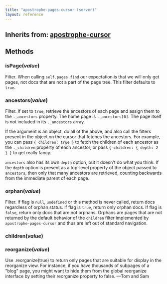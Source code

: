 ```yaml
---
title: "apostrophe-pages-cursor (server)"
layout: reference
---
```

## Inherits from: [apostrophe-cursor](../apostrophe-docs/server-apostrophe-cursor.html)

## Methods
### isPage(*value*)
Filter. When calling `self.pages.find` our expectation is that we will only get pages,
not docs that are not a part of the page tree. This filter defaults to `true`.
### ancestors(*value*)
Filter. If set to `true`, retrieve the ancestors of each page and assign them
to the `._ancestors` property. The home page is `._ancestors[0]`. The
page itself is not included in its `._ancestors` array.

If the argument is an object, do all of the above, and also call the
filters present in the object on the cursor that fetches the ancestors.
For example, you can pass `{ children: true }` to fetch the children of
each ancestor as the `._children` property of each ancestor, or pass
`{ children: { depth: 2 } }` to get really fancy.

`ancestors` also has its own `depth` option, but it doesn't do what you think.
If the `depth` option is present as a top-level property of the object passed
to `ancestors`, then only that many ancestors are retrieved, counting backwards
from the immediate parent of each page.
### orphan(*value*)
Filter. if flag is `null`, `undefined` or this method
is never called, return docs regardless of
orphan status. if flag is `true`, return only
orphan docs. If flag is `false`, return only
docs that are not orphans. Orphans are pages that
are not returned by the default behavior of the
`children` filter implemented by `apostrophe-pages-cursor`
and thus are left out of standard navigation.
### children(*value*)

### reorganize(*value*)
Use .reorganize(true) to return only pages that
are suitable for display in the reorganize view.
For instance, if you have thousands of subpages
of a "blog" page, you might want to hide them from
the global reorganize interface by setting their
reorganize property to false. —Tom and Sam
